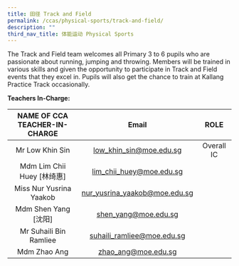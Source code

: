 ```yaml
---
title: 田径 Track and Field
permalink: /ccas/physical-sports/track-and-field/
description: ""
third_nav_title: 体能运动 Physical Sports
---
```

The Track and Field team welcomes all Primary 3 to 6 pupils who are passionate about running, jumping and throwing. Members will be trained in various skills and given the opportunity to participate in Track and Field events that they excel in. Pupils will also get the chance to train at Kallang Practice Track occasionally.

**Teachers In-Charge:**

| NAME OF CCA<br>TEACHER-IN-CHARGE |                 Email                |    ROLE    |
|:--------------------------------:|:------------------------------------:|:----------:|
|         Mr Low Khin Sin          |       low_khin_sin@moe.edu.sg        |  Overall IC          |
|    Mdm Lim Chii Huey [林绮惠]    |       lim_chii_huey@moe.edu.sg       |            |
|      Miss Nur Yusrina Yaakob     |     nur_yusrina_yaakob@moe.edu.sg    |            |
|       Mdm Shen Yang [沈阳]       |         shen_yang@moe.edu.sg         |            |
|       Mr Suhaili Bin Ramliee     |      suhaili_ramliee@moe.edu.sg      |            |
|           Mdm Zhao Ang           |          zhao_ang@moe.edu.sg         |            |